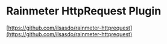 # Rainmeter HttpRequest Plugin
[https://github.com/ilsasdo/rainmeter-httprequest](https://github.com/ilsasdo/rainmeter-httprequest)

